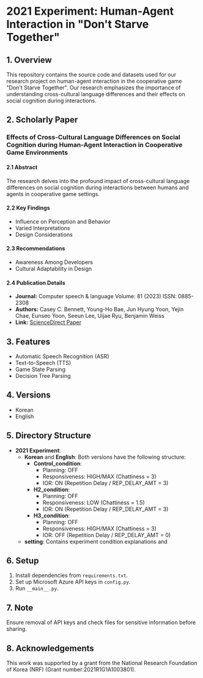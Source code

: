 # 2021 Experiment: Human-Agent Interaction in "Don't Starve Together"

## 1. Overview
This repository contains the source code and datasets used for our research project on human-agent interaction in the cooperative game "Don't Starve Together". Our research emphasizes the importance of understanding cross-cultural language differences and their effects on social cognition during interactions.

## 2. Scholarly Paper
### Effects of Cross-Cultural Language Differences on Social Cognition during Human-Agent Interaction in Cooperative Game Environments

#### 2.1 Abstract
The research delves into the profound impact of cross-cultural language differences on social cognition during interactions between humans and agents in cooperative game settings.

#### 2.2 Key Findings
- Influence on Perception and Behavior
- Varied Interpretations
- Design Considerations

#### 2.3 Recommendations
- Awareness Among Developers
- Cultural Adaptability in Design

#### 2.4 Publication Details
- **Journal:** Computer speech & language Volume: 81 (2023) ISSN: 0885-2308
- **Authors:** Casey C. Bennett, Young-Ho Bae, Jun Hyung Yoon, Yejin Chae, Eunseo Yoon, Seeun Lee, Uijae Ryu, Benjamin Weiss
- **Link:** [ScienceDirect Paper](https://doi.org/10.1016/j.csl.2023.101521.)

## 3. Features
- Automatic Speech Recognition (ASR)
- Text-to-Speech (TTS)
- Game State Parsing
- Decision Tree Parsing

## 4. Versions
- Korean
- English

## 5. Directory Structure
- **2021 Experiment**:
  - **Korean** and **English**: Both versions have the following structure:
    - **Control_condition**: 
      - Planning: OFF
      - Responsiveness: HIGH/MAX (Chattiness = 3)
      - IOR: ON (Repetition Delay / REP_DELAY_AMT = 3)
    - **H2_condition**: 
      - Planning: OFF
      - Responsiveness: LOW (Chattiness = 1.5)
      - IOR: ON (Repetition Delay / REP_DELAY_AMT = 3)
    - **H3_condition**: 
      - Planning: OFF
      - Responsiveness: HIGH/MAX (Chattiness = 3)
      - IOR: OFF (Repetition Delay / REP_DELAY_AMT = 0)
  - **setting**: Contains experiment condition explanations and

## 6. Setup
1. Install dependencies from `requirements.txt`.
2. Set up Microsoft Azure API keys in `config.py`.
3. Run `__main__.py`.

## 7. Note
Ensure removal of API keys and check files for sensitive information before sharing.

## 8. Acknowledgements
This work was supported by a grant from the National Research Foundation of Korea (NRF) (Grant number:2021R1G1A1003801).
